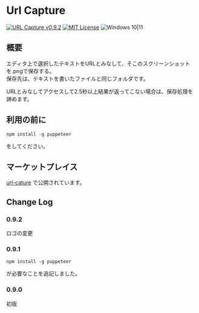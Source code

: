 # Url Capture

[![URL Capture v0.9.2](https://img.shields.io/badge/URL_Capture-v0.9.2-6479ff.svg)](https://github.com/komiyamma/vscode_extension_capture_url)
[![MIT License](https://img.shields.io/badge/license-MIT-blue.svg?style=flat)](LICENSE)
![Windows 10|11](https://img.shields.io/badge/Windows-_10_|_11-6479ff.svg?logo=windows&logoColor=white)

## 概要

エディタ上で選択したテキストをURLとみなして、そこのスクリーンショットを.pngで保存する。  
保存先は、テキストを書いたファイルと同じフォルダです。

URLとみなしてアクセスして2.5秒以上結果が返ってこない場合は、保存処理を諦めます。


## 利用の前に

```
npm install -g puppeteer
```

をしてください。

## マーケットプレイス
[url-cature](https://marketplace.visualstudio.com/items?itemName=komiyamma.url-capture) で公開されています。

## Change Log

### 0.9.2

ロゴの変更

### 0.9.1

```
npm install -g puppeteer
```

が必要なことを追記しました。

### 0.9.0

初版